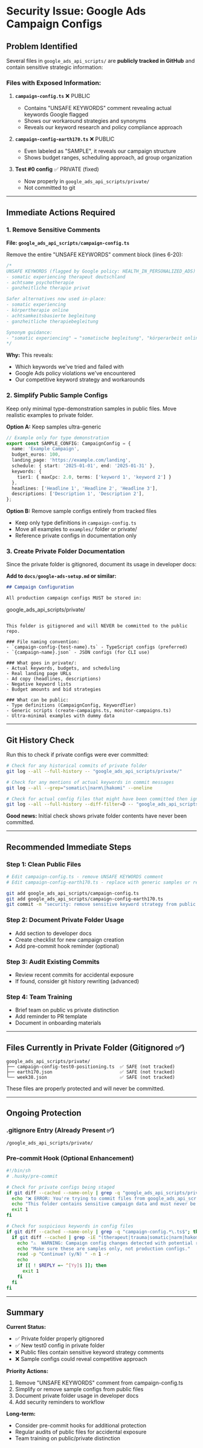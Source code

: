 # Security Issue: Google Ads Campaign Configs

## Problem Identified

Several files in `google_ads_api_scripts/` are **publicly tracked in GitHub** and contain sensitive strategic information:

### Files with Exposed Information:

1. **`campaign-config.ts`** ❌ PUBLIC
   - Contains "UNSAFE KEYWORDS" comment revealing actual keywords Google flagged
   - Shows our workaround strategies and synonyms
   - Reveals our keyword research and policy compliance approach

2. **`campaign-config-earth170.ts`** ❌ PUBLIC  
   - Even labeled as "SAMPLE", it reveals our campaign structure
   - Shows budget ranges, scheduling approach, ad group organization

3. **Test #0 config** ✅ PRIVATE (fixed)
   - Now properly in `google_ads_api_scripts/private/`
   - Not committed to git

---

## Immediate Actions Required

### 1. Remove Sensitive Comments

**File: `google_ads_api_scripts/campaign-config.ts`**

Remove the entire "UNSAFE KEYWORDS" comment block (lines 6-20):
```typescript
/*
UNSAFE KEYWORDS (flagged by Google policy: HEALTH_IN_PERSONALIZED_ADS)
- somatic experiencing therapeut deutschland
- achtsame psychotherapie
- ganzheitliche therapie privat

Safer alternatives now used in-place:
- somatic experiencing
- körpertherapie online
- achtsamkeitsbasierte begleitung
- ganzheitliche therapiebegleitung

Synonym guidance:
- "somatic experiencing" → "somatische begleitung", "körperarbeit online", "körperbasierte begleitung"
*/
```

**Why:** This reveals:
- Which keywords we've tried and failed with
- Google Ads policy violations we've encountered  
- Our competitive keyword strategy and workarounds

### 2. Simplify Public Sample Configs

Keep only minimal type-demonstration samples in public files. Move realistic examples to private folder.

**Option A:** Keep samples ultra-generic
```typescript
// Example only for type demonstration
export const SAMPLE_CONFIG: CampaignConfig = {
  name: 'Example Campaign',
  budget_euros: 100,
  landing_page: 'https://example.com/landing',
  schedule: { start: '2025-01-01', end: '2025-01-31' },
  keywords: {
    tier1: { maxCpc: 2.0, terms: ['keyword 1', 'keyword 2'] }
  },
  headlines: ['Headline 1', 'Headline 2', 'Headline 3'],
  descriptions: ['Description 1', 'Description 2'],
};
```

**Option B:** Remove sample configs entirely from tracked files
- Keep only type definitions in `campaign-config.ts`
- Move all examples to `examples/` folder or private/
- Reference private configs in documentation only

### 3. Create Private Folder Documentation

Since the private folder is gitignored, document its usage in developer docs:

**Add to `docs/google-ads-setup.md` or similar:**
```markdown
## Campaign Configuration

All production campaign configs MUST be stored in:
```
google_ads_api_scripts/private/
```

This folder is gitignored and will NEVER be committed to the public repo.

### File naming convention:
- `campaign-config-{test-name}.ts` - TypeScript configs (preferred)
- `{campaign-name}.json` - JSON configs (for CLI use)

### What goes in private/:
- Actual keywords, budgets, and scheduling
- Real landing page URLs  
- Ad copy (headlines, descriptions)
- Negative keyword lists
- Budget amounts and bid strategies

### What can be public:
- Type definitions (CampaignConfig, KeywordTier)
- Generic scripts (create-campaigns.ts, monitor-campaigns.ts)
- Ultra-minimal examples with dummy data
```

---

## Git History Check

Run this to check if private configs were ever committed:

```bash
# Check for any historical commits of private folder
git log --all --full-history -- "google_ads_api_scripts/private/"

# Check for any mentions of actual keywords in commit messages
git log --all --grep="somatic\|narm\|hakomi" --oneline

# Check for actual config files that might have been committed then ignored
git log --all --full-history --diff-filter=D -- "google_ads_api_scripts/*.json"
```

**Good news:** Initial check shows private folder contents have never been committed.

---

## Recommended Immediate Steps

### Step 1: Clean Public Files
```bash
# Edit campaign-config.ts - remove UNSAFE KEYWORDS comment
# Edit campaign-config-earth170.ts - replace with generic samples or remove

git add google_ads_api_scripts/campaign-config.ts
git add google_ads_api_scripts/campaign-config-earth170.ts
git commit -m "security: remove sensitive keyword strategy from public configs"
```

### Step 2: Document Private Folder Usage
- Add section to developer docs
- Create checklist for new campaign creation
- Add pre-commit hook reminder (optional)

### Step 3: Audit Existing Commits
- Review recent commits for accidental exposure
- If found, consider git history rewriting (advanced)

### Step 4: Team Training
- Brief team on public vs private distinction
- Add reminder to PR template
- Document in onboarding materials

---

## Files Currently in Private Folder (Gitignored ✅)

```
google_ads_api_scripts/private/
├── campaign-config-test0-positioning.ts  ✅ SAFE (not tracked)
├── earth170.json                         ✅ SAFE (not tracked)
└── week38.json                           ✅ SAFE (not tracked)
```

These files are properly protected and will never be committed.

---

## Ongoing Protection

### .gitignore Entry (Already Present ✅)
```gitignore
/google_ads_api_scripts/private/
```

### Pre-commit Hook (Optional Enhancement)
```bash
#!/bin/sh
# .husky/pre-commit

# Check for private configs being staged
if git diff --cached --name-only | grep -q "google_ads_api_scripts/private/"; then
  echo "❌ ERROR: You're trying to commit files from google_ads_api_scripts/private/"
  echo "This folder contains sensitive campaign data and must never be committed."
  exit 1
fi

# Check for suspicious keywords in config files
if git diff --cached --name-only | grep -q "campaign-config.*\.ts$"; then
  if git diff --cached | grep -iE "(therapeut|trauma|somatic|narm|hakomi|körper)"; then
    echo "⚠️  WARNING: Campaign config changes detected with potential real keywords."
    echo "Make sure these are samples only, not production configs."
    read -p "Continue? (y/N) " -n 1 -r
    echo
    if [[ ! $REPLY =~ ^[Yy]$ ]]; then
      exit 1
    fi
  fi
fi
```

---

## Summary

**Current Status:**
- ✅ Private folder properly gitignored
- ✅ New test0 config in private folder
- ❌ Public files contain sensitive keyword strategy comments
- ❌ Sample configs could reveal competitive approach

**Priority Actions:**
1. Remove "UNSAFE KEYWORDS" comment from campaign-config.ts
2. Simplify or remove sample configs from public files
3. Document private folder usage in developer docs
4. Add security reminders to workflow

**Long-term:**
- Consider pre-commit hooks for additional protection
- Regular audits of public files for accidental exposure
- Team training on public/private distinction
